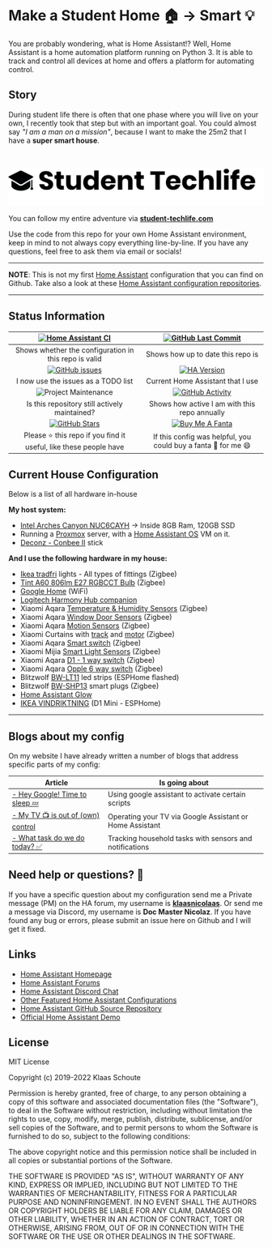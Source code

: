 # Make a Student Home 🏠 -> Smart 💡

You are probably wondering, what is Home Assistant!? Well, Home Assistant is a home automation platform running on Python 3. It is able to track and control all devices at home and offers a platform for automating control.

## Story

During student life there is often that one phase where you will live on your own, I recently took that step but with an important goal. You could almost say *"I am a man on a mission"*, because I want to make the 25m2 that I have a **super smart house**.

&nbsp;

[![header](/extras/img/student-techlife-big.jpg "header")](https://student-techlife.com)

You can follow my entire adventure via **[student-techlife.com][techlife]**

Use the code from this repo for your own Home Assistant environment, keep in mind to not always copy everything line-by-line. If you have any questions, feel free to ask them via email or socials!

---
**NOTE**: This is not my first [Home Assistant][home-assistant] configuration that you can find on Github. Take also a look at these [Home Assistant configuration repositories][smarthomes].

---

## Status Information

| [![Home Assistant CI][homeassistantci-shield]][homeassistantci] | [![GitHub Last Commit][last-commit-shield]][commits]|
|:---:|:---:|
| Shows whether the configuration in this repo is valid | Shows how up to date this repo is |
| [![GitHub issues][issues-shield]][issues] | [![HA Version][ha-version-shield]][home-assistant] |
| I now use the issues as a TODO list | Current Home Assistant that I use |
| ![Project Maintenance][maintenance-shield] | [![GitHub Activity][commits-shield]][commits] |
| Is this repository still actively maintained? | Shows how active I am with this repo annually |
| [![GitHub Stars][stars-shield]][stars] | [![Buy Me A Fanta][paypal-shield]][paypal] |
| Please :star: this repo if you find it useful, like these people have | If this config was helpful, you could buy a fanta :tropical_drink: for me :smile: |

## Current House Configuration

Below is a list of all hardware in-house

**My host system:**

- [Intel Arches Canyon NUC6CAYH][intelnuc] -> Inside 8GB Ram, 120GB SSD
- Running a [Proxmox][proxmox] server, with a [Home Assistant OS][ha-os] VM on it.
- [Deconz - Conbee II][conbee] stick

**And I use the following hardware in my house:**

- [Ikea tradfri][tradfri] lights - All types of fittings (Zigbee)
- [Tint A60 806lm E27 RGBCCT Bulb][tint_E27] (Zigbee)
- [Google Home][google_home] (WiFi)
- [Logitech Harmony Hub companion][harmony]
- Xiaomi Aqara [Temperature & Humidity Sensors][xiaomi_temp-shop] (Zigbee)
- Xiaomi Aqara [Window Door Sensors][xiaomi_door-shop] (Zigbee)
- Xiaomi Aqara [Motion Sensors][xiaomi_motion-shop] (Zigbee)
- Xiaomi Curtains with [track][xiaomi_curtains_track-shop] and [motor][xiaomi_curtains_motor-shop] (Zigbee)
- Xiaomi Aqara [Smart switch][xiaomi_switch-shop] (Zigbee)
- Xiaomi Mijia [Smart Light Sensors][xiaomi_light_sensor-shop] (Zigbee)
- Xiaomi Aqara [D1 - 1 way switch][xiaomi_d1_1way_switch-shop] (Zigbee)
- Xiaomi Aqara [Opple 6 way switch][opple_switch-shop] (Zigbee)
- Blitzwolf [BW-LT11][bw_lt11-shop] led strips (ESPHome flashed)
- Blitzwolf [BW-SHP13][bw_shp13-shop] smart plugs (Zigbee)
- [Home Assistant Glow][glow]
- [IKEA VINDRIKTNING][vindriktning] (D1 Mini - ESPHome)

---

## Blogs about my config

On my website I have already written a number of blogs that address specific parts of my config:

| Article | Is going about |
| -- | -- |
| [- Hey Google! Time to sleep 💤][sleep] | Using google assistant to activate certain scripts |
| [- My TV 📺 is out of (own) control][tv] | Operating your TV via Google Assistant or Home Assistant |
| [- What task do we do today? ✅][household] | Tracking household tasks with sensors and notifications |

## Need help or questions? 🤔

If you have a specific question about my configuration send me a Private message (PM) on the HA forum, my username is **[klaasnicolaas](https://community.home-assistant.io/u/klaasnicolaas)**. Or send me a message via Discord, my username is **Doc Master Nicolaz**. If you have found any bug or errors, please submit an issue here on Github and I will get it fixed.

## Links

- [Home Assistant Homepage](https://home-assistant.io/)
- [Home Assistant Forums](https://community.home-assistant.io/)
- [Home Assistant Discord Chat](https://discord.gg/c5DvZ4e)
- [Other Featured Home Assistant Configurations](https://home-assistant.io/cookbook/)
- [Home Assistant GitHub Source Repository](https://github.com/home-assistant/home-assistant)
- [Official Home Assistant Demo](https://home-assistant.io/demo/)

## License

MIT License

Copyright (c) 2019-2022 Klaas Schoute

Permission is hereby granted, free of charge, to any person obtaining a copy
of this software and associated documentation files (the "Software"), to deal
in the Software without restriction, including without limitation the rights
to use, copy, modify, merge, publish, distribute, sublicense, and/or sell
copies of the Software, and to permit persons to whom the Software is
furnished to do so, subject to the following conditions:

The above copyright notice and this permission notice shall be included in all
copies or substantial portions of the Software.

THE SOFTWARE IS PROVIDED "AS IS", WITHOUT WARRANTY OF ANY KIND, EXPRESS OR
IMPLIED, INCLUDING BUT NOT LIMITED TO THE WARRANTIES OF MERCHANTABILITY,
FITNESS FOR A PARTICULAR PURPOSE AND NONINFRINGEMENT. IN NO EVENT SHALL THE
AUTHORS OR COPYRIGHT HOLDERS BE LIABLE FOR ANY CLAIM, DAMAGES OR OTHER
LIABILITY, WHETHER IN AN ACTION OF CONTRACT, TORT OR OTHERWISE, ARISING FROM,
OUT OF OR IN CONNECTION WITH THE SOFTWARE OR THE USE OR OTHER DEALINGS IN THE
SOFTWARE.

<!-- Shield -->
[commits-shield]: https://img.shields.io/github/commit-activity/y/klaasnicolaas/student-homeassistant-config.svg
[last-commit-shield]: https://img.shields.io/github/last-commit/klaasnicolaas/Student-homeassistant-config.svg?color=blue&style=plasticr
[stars-shield]: https://img.shields.io/github/stars/klaasnicolaas/Student-homeassistant-config.svg
[ha-version-shield]: https://img.shields.io/badge/Home%20Assistant-2021.12-blue.svg
[maintenance-shield]: https://img.shields.io/maintenance/yes/2022.svg
[homeassistantci-shield]: https://github.com/klaasnicolaas/Student-homeassistant-config/actions/workflows/home_assistant.yml/badge.svg
[paypal-shield]: https://img.shields.io/badge/BuyMeAFanta-Paypal-orange.svg
[issues-shield]: https://img.shields.io/github/issues/klaasnicolaas/Student-homeassistant-config.svg

<!-- Repository links -->
[commits]: https://github.com/klaasnicolaas/Student-homeassistant-config/commits/master
[stars]: https://github.com/klaasnicolaas/Student-homeassistant-config/stargazers
[home-assistant]: https://home-assistant.io
[homeassistantci]: https://github.com/klaasnicolaas/Student-homeassistant-config/actions/workflows/home_assistant.yml
[paypal]: https://www.paypal.me/dexterfpv
[issues]: https://github.com/klaasnicolaas/Student-homeassistant-config/issues
[smarthome]: https://github.com/klaasnicolaas/Smarthome-homeassistant-config
[techlife]: https://student-techlife.com/
[ha-os]: https://github.com/whiskerz007/proxmox_hassos_install
[intelnuc]: https://www.intel.com/content/www/us/en/products/boards-kits/nuc/kits/nuc6cayh.html
[conbee]: https://www.phoscon.de/en/conbee2
[ubuntu-server]: https://www.ubuntu.com/download/server
[proxmox]: https://www.proxmox.com/en/
[smarthomes]: https://github.com/klaasnicolaas?tab=repositories&q=home-assistant-config

<!-- Products -->
[tradfri]: https://www.ikea.com/nl/nl/search/products/?q=tradfri
[xiaomi_temp-shop]: https://www.banggood.com/bang/?tt=16956_12_417111_&r=%2FAqara-Smart-Home-Zigbee-Temperature-and-Humidity-Sensor-Thermometer-Hygrometer-Digital-Sensor-From-Eco-System-p-1148666.html
[xiaomi_door-shop]: https://www.banggood.com/bang/?tt=16956_12_417111_&r=%2FAqara-Zigbee-1_2-Version-Window-Door-Sensor-Smart-Home-Kit-Remote-Alarm-Eco-System-p-1149705.html
[harmony]: https://www.logitech.com/nl-nl/product/harmony-companion
[google_home]: https://store.google.com/nl/product/google_home
[xiaomi_curtains_track-shop]: https://tc.tradetracker.net/?c=15640&m=12&a=417111&r=&u=%2Fitem%2F4000170933022.html
[xiaomi_curtains_motor-shop]: https://tc.tradetracker.net/?c=15640&m=12&a=417111&r=&u=%2Fitem%2F4000987946364.html
[xiaomi_motion-shop]: https://www.banggood.com/bang/?tt=16956_12_417111_&r=%2FAqara-Zgbee-Wireless-Human-Body-PIR-Sensor-Smart-Home-Kit-Work-with-Gateway-APP-p-1177007.html
[xiaomi_switch-shop]: https://www.banggood.com/bang/?tt=16956_12_417111_&r=%2FAqara-Smart-Wireless-Switch-Smart-Home-Kit-Remote-Control-Work-with-Multifunctional-Gateway-From-Eco-System-p-1224921.html
[opple_switch-shop]: https://www.banggood.com/bang/?tt=16956_12_417111_&r=%2FAqara-x-OPPLE-Zigbee-3_0-Smart-Switch-HomeKit-Version-Wireless-Remote-Control-Wall-Light-Switch-Works-With-HomeKit-From-Eco-system-p-1590410.html
[bw_lt11-shop]: https://www.banggood.com/bang/?tt=16956_12_417111_&r=%2FBlitzWolf-BW-LT11-2M-or-5M-Smart-APP-Control-RGBW-LED-Light-Strip-Kit-Work-With-Amazon-Alexa-Google-Assistant-Christmas-Decorations-Clearance-Christmas-Lights-p-1390470.html
[bw_shp13-shop]: https://www.banggood.com/bang/?tt=16956_12_417111_&r=%2FBlitzWolf-BW-SHP13-ZgBee-3_0-Smart-WIFI-Socket-16A-EU-Plug-Electricity-Metering-APP-Remote-Controller-Timer-Work-with-Amazon-Alexa-Google-Home-p-1679992.html
[xiaomi_light_sensor-shop]: https://tc.tradetracker.net/?c=15640&m=12&a=417111&r=&u=%2Fitem%2F1005001803218057.html
[xiaomi_d1_1way_switch-shop]: https://www.banggood.com/bang/?tt=16956_12_417111_&r=%2FAqara-D1-1-Gang-or-2-Gang-Zigee-Smart-Wireless-Switch-APP-Remote-Control-Timer-Work-with-APP-HomeKit-p-1644321.html
[tint_E27]: https://zigbee.blakadder.com/Muller_Licht_404000.html
[glow]: https://github.com/klaasnicolaas/home-assistant-glow
[vindriktning]: https://www.ikea.com/nl/nl/p/vindriktning-luchtkwaliteitsensor-70498242/

<!-- Blogs -->
[sleep]: https://student-techlife.com/2019/05/16/hey-google-time-to-sleep/
[tv]: https://student-techlife.com/2019/06/02/my-tv-is-out-of-own-control/
[household]: https://student-techlife.com/2019/07/09/what-task-do-we-do-today/